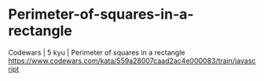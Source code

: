 # Perimeter-of-squares-in-a-rectangle
Codewars | 5 kyu | Perimeter of squares in a rectangle
https://www.codewars.com/kata/559a28007caad2ac4e000083/train/javascript
